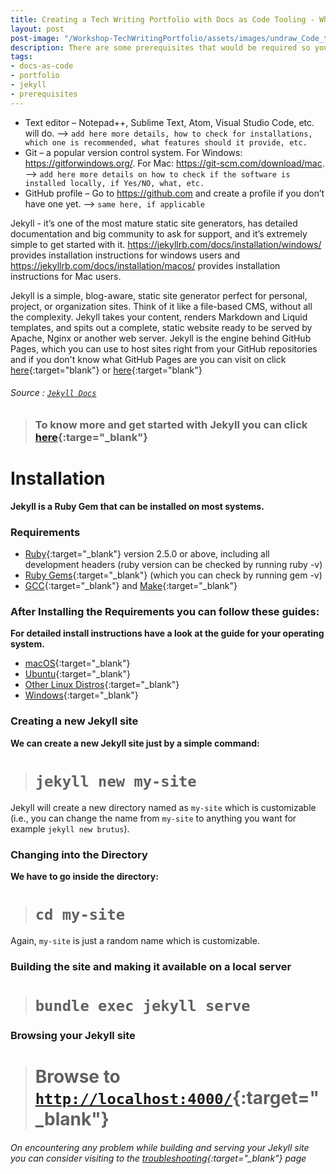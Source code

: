 ```yaml
---
title: Creating a Tech Writing Portfolio with Docs as Code Tooling - What You Will Need
layout: post
post-image: "/Workshop-TechWritingPortfolio/assets/images/undraw_Code_thinking_re_gka2.png"
description: There are some prerequisites that would be required so you can follow the demo parts of the workshop.
tags:
- docs-as-code
- portfolio
- jekyll
- prerequisites
---
```


-	Text editor – Notepad++, Sublime Text, Atom, Visual Studio Code, etc. will do.  --> `add here more details, how to check for installations, which one is recommended, what features should it provide, etc.`
-	Git – a popular version control system. For Windows: https://gitforwindows.org/. For Mac: https://git-scm.com/download/mac. --> `add here more details on how to check if the software is installed locally, if Yes/NO, what, etc.`
-	GitHub profile – Go to https://github.com and create a profile if you don’t have one yet. --> `same here, if applicable`


Jekyll - it’s one of the most mature static site generators, has detailed documentation and big community to ask for support, and it’s extremely simple to get started with it. https://jekyllrb.com/docs/installation/windows/ provides installation instructions for windows users and https://jekyllrb.com/docs/installation/macos/ provides installation instructions for Mac users.


Jekyll is a simple, blog-aware, static site generator perfect for personal, project, or organization sites. Think of it like a file-based CMS, without all the complexity. Jekyll takes your content, renders Markdown and Liquid templates, and spits out a complete, static website ready to be served by Apache, Nginx or another web server. Jekyll is the engine behind GitHub Pages, which you can use to host sites right from your GitHub repositories and if you don't know what GitHub Pages are you can visit on click [here](https://help.github.com/en/github/working-with-github-pages/about-github-pages){:target="blank"} or [here](https://pages.github.com/){:target="blank"}
###### Source : [`Jekyll Docs`](https://jekyllrb.com/docs/)

> ### To know more and get started with Jekyll you can click [here](https://jekyllrb.com/){:targe="_blank"}
	
# Installation
**Jekyll is a Ruby Gem that can be installed on most systems.**
### Requirements
* [Ruby](https://www.ruby-lang.org/en/downloads/){:target="_blank"} version 2.5.0 or above, including all development headers (ruby version can be checked by running ruby -v)
* [Ruby Gems](https://rubygems.org/pages/download){:target="_blank"} (which you can check by running gem -v)
* [GCC](https://gcc.gnu.org/install/){:target="_blank"} and [Make](https://www.gnu.org/software/make/){:target="_blank"}

### After Installing the Requirements you can follow these guides:
**For detailed install instructions have a look at the guide for your operating system.**
* [macOS](https://jekyllrb.com/docs/installation/macos/){:target="_blank"}
* [Ubuntu](https://jekyllrb.com/docs/installation/ubuntu/){:target="_blank"}
* [Other Linux Distros](https://jekyllrb.com/docs/installation/other-linux/){:target="_blank"}
* [Windows](https://jekyllrb.com/docs/installation/windows/){:target="_blank"}

### Creating a new Jekyll site
**We can create a new Jekyll site just by a simple command:**<br>
> # `jekyll new my-site`

Jekyll will create a new directory named as `my-site` which is customizable (i.e., you can change the name from `my-site` to anything you want for example `jekyll new brutus`).

### Changing into the Directory
**We have to go inside the directory:**<br>
> # `cd my-site`

Again, `my-site` is just a random name which is customizable.

### Building the site and making it available on a local server
> # `bundle exec jekyll serve`

### Browsing your Jekyll site
> # Browse to [`http://localhost:4000/`](http://localhost:4000/){:target="_blank"}

###### On encountering any problem while building and serving your Jekyll site you can consider visiting to the [troubleshooting](https://jekyllrb.com/docs/troubleshooting/#configuration-problems){:target="_blank"} page